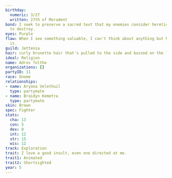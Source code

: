 ```yaml
---
birthday:
  numeric: 3/27
  written: 27th of Moradent
bond: I seek to preserve a sacred text that my enemies consider heretical and seek
  to destroy.
eyes: Purple
flaw: When I see something valuable, I can't think about anything but how to steal
  it.
guild: Jettenia
hair: curly brunette hair that's pulled to the side and buzzed on the left
ideal: Religion
name: Adros Tolthe
organizations: []
partyID: 11
race: Gnome
relationships:
- name: Aryana Velethuil
  type: partymate
- name: Braidyn Kemetra
  type: partymate
skin: Brown
spec: Fighter
stats:
  cha: 13
  con: 5
  dex: 8
  int: 12
  str: 15
  wis: 12
track: Exploration
trait: I love a good insult, even one directed at me.
trait1: Animated
trait2: Shortsighted
year: 5
---
```

